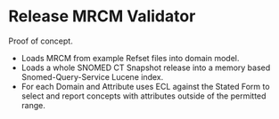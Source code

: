 Release MRCM Validator
======================
Proof of concept.
* Loads MRCM from example Refset files into domain model.
* Loads a whole SNOMED CT Snapshot release into a memory based Snomed-Query-Service Lucene index.
* For each Domain and Attribute uses ECL against the Stated Form to select and report concepts with attributes outside of the permitted range.
